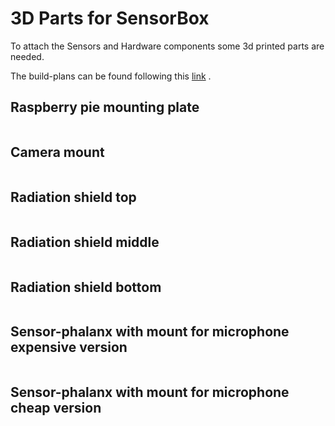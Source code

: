 # 3D Parts for SensorBox

To attach the Sensors and Hardware components some 3d printed parts are needed. 

The build-plans can be found following this [link](3d_plans/3d_plans.rar) .

## Raspberry pie mounting plate

<img src="images/3d_pics/raspy_mount_v0.png" alt="" />



## Camera mount

<img src="images/3d_pics/camera_mount.png" alt="" />

## Radiation shield top

<img src="images/3d_pics/rad_shield_top.png" alt="" />

## Radiation shield middle 

<img src="images/3d_pics/rad_shield_mid.png" alt="" />

## Radiation shield bottom

<img src="images/3d_pics/rad_shield_bot.png" alt="" />





## Sensor-phalanx with mount for microphone expensive version

<img src="images/3d_pics/sp_exp.png" alt="" />



## Sensor-phalanx with mount for microphone cheap version

<img src="images/3d_pics/sp_che.png" alt="" />

